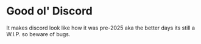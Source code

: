# Good ol' Discord

It makes discord look like how it was pre-2025 aka the better days its still a W.I.P. so beware of bugs.
